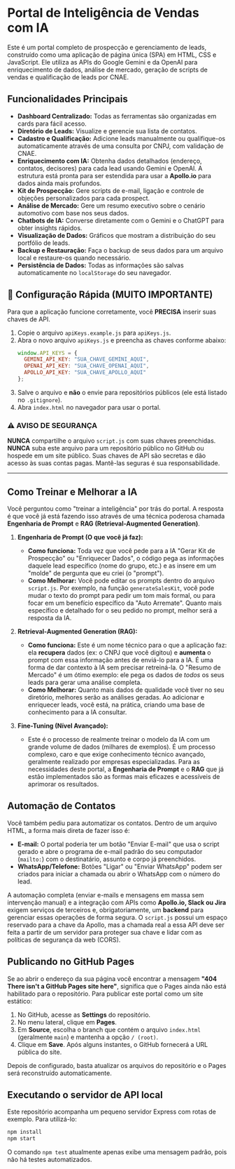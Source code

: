 # Portal de Inteligência de Vendas com IA

Este é um portal completo de prospecção e gerenciamento de leads, construído como uma aplicação de página única (SPA) em HTML, CSS e JavaScript. Ele utiliza as APIs do Google Gemini e da OpenAI para enriquecimento de dados, análise de mercado, geração de scripts de vendas e qualificação de leads por CNAE.

## Funcionalidades Principais

- **Dashboard Centralizado:** Todas as ferramentas são organizadas em cards para fácil acesso.
- **Diretório de Leads:** Visualize e gerencie sua lista de contatos.
- **Cadastro e Qualificação:** Adicione leads manualmente ou qualifique-os automaticamente através de uma consulta por CNPJ, com validação de CNAE.
- **Enriquecimento com IA:** Obtenha dados detalhados (endereço, contatos, decisores) para cada lead usando Gemini e OpenAI. A estrutura está pronta para ser estendida para usar a **Apollo.io** para dados ainda mais profundos.
- **Kit de Prospecção:** Gere scripts de e-mail, ligação e controle de objeções personalizados para cada prospect.
- **Análise de Mercado:** Gere um resumo executivo sobre o cenário automotivo com base nos seus dados.
- **Chatbots de IA:** Converse diretamente com o Gemini e o ChatGPT para obter insights rápidos.
- **Visualização de Dados:** Gráficos que mostram a distribuição do seu portfólio de leads.
- **Backup e Restauração:** Faça o backup de seus dados para um arquivo local e restaure-os quando necessário.
- **Persistência de Dados:** Todas as informações são salvas automaticamente no `localStorage` do seu navegador.

## 🚀 Configuração Rápida (MUITO IMPORTANTE)

Para que a aplicação funcione corretamente, você **PRECISA** inserir suas chaves de API.

1. Copie o arquivo `apiKeys.example.js` para `apiKeys.js`.
2. Abra o novo arquivo `apiKeys.js` e preencha as chaves conforme abaixo:
   ```javascript
   window.API_KEYS = {
     GEMINI_API_KEY: "SUA_CHAVE_GEMINI_AQUI",
     OPENAI_API_KEY: "SUA_CHAVE_OPENAI_AQUI",
     APOLLO_API_KEY: "SUA_CHAVE_APOLLO_AQUI"
   };
   ```
3. Salve o arquivo e **não** o envie para repositórios públicos (ele está listado no `.gitignore`).
4. Abra `index.html` no navegador para usar o portal.

### ⚠️ AVISO DE SEGURANÇA

**NUNCA** compartilhe o arquivo `script.js` com suas chaves preenchidas. **NUNCA** suba este arquivo para um repositório público no GitHub ou hospede em um site público. Suas chaves de API são secretas e dão acesso às suas contas pagas. Mantê-las seguras é sua responsabilidade.

---

## Como Treinar e Melhorar a IA

Você perguntou como "treinar a inteligência" por trás do portal. A resposta é que você já está fazendo isso através de uma técnica poderosa chamada **Engenharia de Prompt** e **RAG (Retrieval-Augmented Generation)**.

1. **Engenharia de Prompt (O que você já faz):**
   * **Como funciona:** Toda vez que você pede para a IA "Gerar Kit de Prospecção" ou "Enriquecer Dados", o código pega as informações daquele lead específico (nome do grupo, etc.) e as insere em um "molde" de pergunta que eu criei (o "prompt").
   * **Como Melhorar:** Você pode editar os prompts dentro do arquivo `script.js`. Por exemplo, na função `generateSalesKit`, você pode mudar o texto do prompt para pedir um tom mais formal, ou para focar em um benefício específico da "Auto Arremate". Quanto mais específico e detalhado for o seu pedido no prompt, melhor será a resposta da IA.

2. **Retrieval-Augmented Generation (RAG):**
   * **Como funciona:** Este é um nome técnico para o que a aplicação faz: ela **recupera** dados (ex: o CNPJ que você digitou) e **aumenta** o prompt com essa informação antes de enviá-lo para a IA. É uma forma de dar contexto à IA sem precisar retreiná-la. O "Resumo de Mercado" é um ótimo exemplo: ele pega os dados de *todos* os seus leads para gerar uma análise completa.
   * **Como Melhorar:** Quanto mais dados de qualidade você tiver no seu diretório, melhores serão as análises geradas. Ao adicionar e enriquecer leads, você está, na prática, criando uma base de conhecimento para a IA consultar.

3. **Fine-Tuning (Nível Avançado):**
   * Este é o processo de realmente treinar o modelo da IA com um grande volume de dados (milhares de exemplos). É um processo complexo, caro e que exige conhecimento técnico avançado, geralmente realizado por empresas especializadas. Para as necessidades deste portal, a **Engenharia de Prompt** e o **RAG** que já estão implementados são as formas mais eficazes e acessíveis de aprimorar os resultados.

## Automação de Contatos

Você também pediu para automatizar os contatos. Dentro de um arquivo HTML, a forma mais direta de fazer isso é:

* **E-mail:** O portal poderia ter um botão "Enviar E-mail" que usa o script gerado e abre o programa de e-mail padrão do seu computador (`mailto:`) com o destinatário, assunto e corpo já preenchidos.
* **WhatsApp/Telefone:** Botões "Ligar" ou "Enviar WhatsApp" podem ser criados para iniciar a chamada ou abrir o WhatsApp com o número do lead.

A automação completa (enviar e-mails e mensagens em massa sem intervenção manual) e a integração com APIs como **Apollo.io, Slack ou Jira** exigem serviços de terceiros e, obrigatoriamente, um **backend** para gerenciar essas operações de forma segura. O `script.js` possui um espaço reservado para a chave da Apollo, mas a chamada real a essa API deve ser feita a partir de um servidor para proteger sua chave e lidar com as políticas de segurança da web (CORS).

## Publicando no GitHub Pages

Se ao abrir o endereço da sua página você encontrar a mensagem **"404 There isn't a GitHub Pages site here"**, significa que o Pages ainda não está habilitado para o repositório. Para publicar este portal como um site estático:

1. No GitHub, acesse as **Settings** do repositório.
2. No menu lateral, clique em **Pages**.
3. Em **Source**, escolha o branch que contém o arquivo `index.html` (geralmente `main`) e mantenha a opção `/ (root)`.
4. Clique em **Save**. Após alguns instantes, o GitHub fornecerá a URL pública do site.

Depois de configurado, basta atualizar os arquivos do repositório e o Pages será reconstruído automaticamente.

## Executando o servidor de API local

Este repositório acompanha um pequeno servidor Express com rotas de exemplo. Para utilizá-lo:

```bash
npm install
npm start
```

O comando `npm test` atualmente apenas exibe uma mensagem padrão, pois não há testes automatizados.

